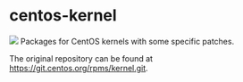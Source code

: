 centos-kernel
=============
![](https://encrypted-tbn0.gstatic.com/images?q=tbn:ANd9GcR_5dfg2g0averWXbMeCXAR1YZynycJwc2c26jOEwwL&s)
Packages for CentOS kernels with some specific patches.

The original repository can be found at https://git.centos.org/rpms/kernel.git.
